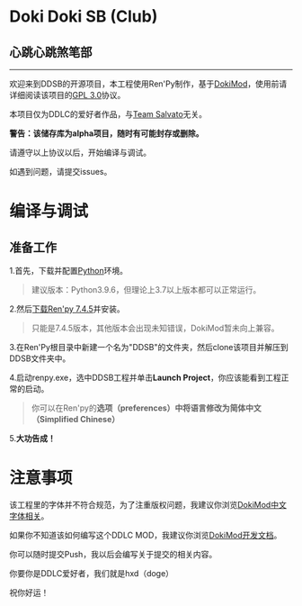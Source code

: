 # Doki Doki SB (Club)

## 心跳心跳煞笔部

----

欢迎来到DDSB的开源项目，本工程使用Ren'Py制作，基于[DokiMod](https://revolution.dokimod.cn/)，使用前请详细阅读该项目的[GPL 3.0](https://github.com/sout233/DDSB/blob/main/LICENSE)协议。

本项目仅为DDLC的爱好者作品，与[Team Salvato](http://teamsalvato.com/)无关。

**警告：该储存库为alpha项目，随时有可能封存或删除。**

请遵守以上协议以后，开始编译与调试。

如遇到问题，请提交issues。


# 编译与调试

## 准备工作

1.首先，下载并配置[Python](https://www.python.org/)环境。

>建议版本：Python3.9.6，但理论上3.7以上版本都可以正常运行。

2.然后[下载Ren'py 7.4.5](https://www.renpy.org/release/7.4.5)并安装。

>只能是7.4.5版本，其他版本会出现未知错误，DokiMod暂未向上兼容。

3.在Ren'Py根目录中新建一个名为"DDSB"的文件夹，然后clone该项目并解压到DDSB文件夹中。

4.启动renpy.exe，选中DDSB工程并单击**Launch Project**，你应该能看到工程正常的启动。

>你可以在Ren'py的**选项（preferences）**中将语言修改为**简体中文（Simplified Chinese）**

5.**大功告成！**

# 注意事项

该工程里的字体并不符合规范，为了注重版权问题，我建议你浏览[DokiMod中文字体相关](https://dokimod.cn/moddev/font.html#%E5%8D%8E%E4%B8%BA-harmonyos-sans)。

如果你不知道该如何编写这个DDLC MOD，我建议你浏览[DokiMod开发文档](https://dokimod.cn/moddev/#%E5%BC%80%E5%8F%91-ddlc-mod-%E4%B8%8E%E4%BB%8E%E9%9B%B6%E5%BC%80%E5%A7%8B%E5%BC%80%E5%8F%91%E4%B8%80%E6%AC%BE-ren-py-%E8%A7%86%E8%A7%89%E5%B0%8F%E8%AF%B4%E7%9B%B8%E6%AF%94%E6%9C%89%E4%BB%80%E4%B9%88%E4%BC%98%E5%8A%BF)。

你可以随时提交Push，我以后会编写关于提交的相关内容。

你要你是DDLC爱好者，我们就是hxd（doge）

祝你好运！




